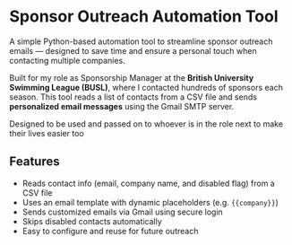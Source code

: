 # Sponsor Outreach Automation Tool

A simple Python-based automation tool to streamline sponsor outreach emails — designed to save time and ensure a personal touch when contacting multiple companies.

Built for my role as Sponsorship Manager at the **British University Swimming League (BUSL)**, where I contacted hundreds of sponsors each season. This tool reads a list of contacts from a CSV file and sends **personalized email messages** using the Gmail SMTP server.

Designed to be used and passed on to whoever is in the role next to make their lives easier too

## Features

- Reads contact info (email, company name, and disabled flag) from a CSV file
- Uses an email template with dynamic placeholders (e.g. `{{company}}`)
- Sends customized emails via Gmail using secure login
- Skips disabled contacts automatically
- Easy to configure and reuse for future outreach
